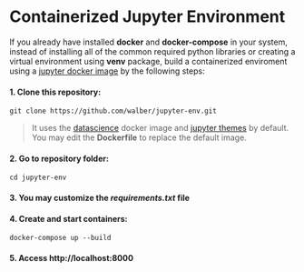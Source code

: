 # Containerized Jupyter Environment
If you already have installed **docker** and **docker-compose** in your system, instead of installing all of the common required python libraries or creating a virtual environment using **venv** package, build a containerized enviroment using a [jupyter docker image] by the following steps:

#### 1. Clone this repository:
```shell
git clone https://github.com/walber/jupyter-env.git
```
> It uses the [datascience] docker image and [jupyter themes] by default. You may edit the **Dockerfile** to replace the default image.
#### 2. Go to repository folder:
```shell
cd jupyter-env
```
#### 3. You may customize the *requirements.txt* file
#### 4. Create and start containers:
```shell
docker-compose up --build
```
#### 5. Access http://localhost:8000

[datascience]: https://jupyter-docker-stacks.readthedocs.io/en/latest/using/selecting.html#jupyter-datascience-notebook
[jupyter themes]: https://github.com/dunovank/jupyter-themes
[jupyter docker image]: https://hub.docker.com/u/jupyter
